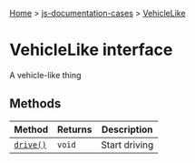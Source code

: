 [Home](./index) &gt; [js-documentation-cases](./js-documentation-cases.md) &gt; [VehicleLike](./js-documentation-cases.vehiclelike.md)

# VehicleLike interface

A vehicle-like thing

## Methods

|  Method | Returns | Description |
|  --- | --- | --- |
|  [`drive()`](./js-documentation-cases.vehiclelike.drive.md) | `void` | Start driving |

